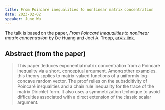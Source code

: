 ```yaml
---
title: From Poincaré inequalities to nonlinear matrix concentration
date: 2023-02-02
speaker: June Wu
---
```


The talk is based on the paper, *From Poincaré inequalities to nonlinear matrix concentration* by De Huang and Joel A. Tropp, [arXiv link](https://arxiv.org/abs/2006.16561).

## Abstract (from the paper)
> This paper deduces exponential matrix concentration from a Poincaré inequality via a short, conceptual argument. Among other examples, this theory applies to matrix-valued functions of a uniformly log-concave random vector. The proof relies on the subadditivity of Poincaré inequalities and a chain rule inequality for the trace of the matrix Dirichlet form. It also uses a symmetrization technique to avoid difficulties associated with a direct extension of the classic scalar argument.